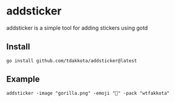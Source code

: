 ﻿# addsticker
addsticker is a simple tool for adding stickers using gotd

## Install
```
go install github.com/tdakkota/addsticker@latest
```

## Example
```
addsticker -image "gorilla.png" -emoji "🦍" -pack "wtfakkota"
```